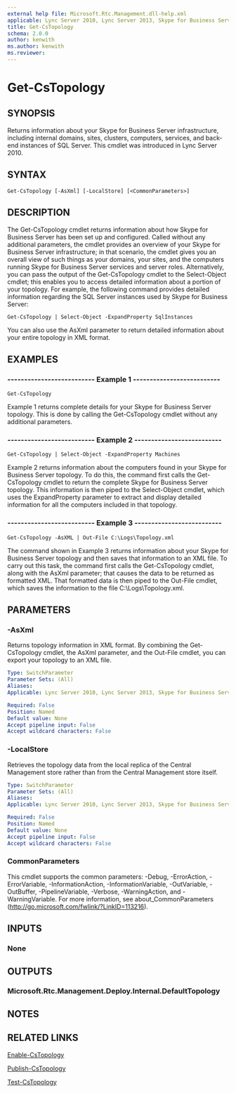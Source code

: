 ```yaml
---
external help file: Microsoft.Rtc.Management.dll-help.xml
applicable: Lync Server 2010, Lync Server 2013, Skype for Business Server 2015, Skype for Business Server 2019
title: Get-CsTopology
schema: 2.0.0
author: kenwith
ms.author: kenwith
ms.reviewer:
---
```


# Get-CsTopology

## SYNOPSIS
Returns information about your Skype for Business Server infrastructure, including internal domains, sites, clusters, computers, services, and back-end instances of SQL Server.
This cmdlet was introduced in Lync Server 2010.


## SYNTAX

```
Get-CsTopology [-AsXml] [-LocalStore] [<CommonParameters>]
```

## DESCRIPTION
The Get-CsTopology cmdlet returns information about how Skype for Business Server has been set up and configured.
Called without any additional parameters, the cmdlet provides an overview of your Skype for Business Server infrastructure; in that scenario, the cmdlet gives you an overall view of such things as your domains, your sites, and the computers running Skype for Business Server services and server roles.
Alternatively, you can pass the output of the Get-CsTopology cmdlet to the Select-Object cmdlet; this enables you to access detailed information about a portion of your topology.
For example, the following command provides detailed information regarding the SQL Server instances used by Skype for Business Server:

`Get-CsTopology | Select-Object -ExpandProperty SqlInstances`

You can also use the AsXml parameter to return detailed information about your entire topology in XML format.


## EXAMPLES

### -------------------------- Example 1 --------------------------
```
Get-CsTopology
```

Example 1 returns complete details for your Skype for Business Server topology.
This is done by calling the Get-CsTopology cmdlet without any additional parameters.

### -------------------------- Example 2 --------------------------
```
Get-CsTopology | Select-Object -ExpandProperty Machines
```

Example 2 returns information about the computers found in your Skype for Business Server topology.
To do this, the command first calls the Get-CsTopology cmdlet to return the complete Skype for Business Server topology.
This information is then piped to the Select-Object cmdlet, which uses the ExpandProperty parameter to extract and display detailed information for all the computers included in that topology.

### -------------------------- Example 3 --------------------------
```
Get-CsTopology -AsXML | Out-File C:\Logs\Topology.xml
```

The command shown in Example 3 returns information about your Skype for Business Server topology and then saves that information to an XML file.
To carry out this task, the command first calls the Get-CsTopology cmdlet, along with the AsXml parameter; that causes the data to be returned as formatted XML.
That formatted data is then piped to the Out-File cmdlet, which saves the information to the file C:\Logs\Topology.xml.


## PARAMETERS

### -AsXml
Returns topology information in XML format.
By combining the Get-CsTopology cmdlet, the AsXml parameter, and the Out-File cmdlet, you can export your topology to an XML file.

```yaml
Type: SwitchParameter
Parameter Sets: (All)
Aliases: 
Applicable: Lync Server 2010, Lync Server 2013, Skype for Business Server 2015, Skype for Business Server 2019

Required: False
Position: Named
Default value: None
Accept pipeline input: False
Accept wildcard characters: False
```

### -LocalStore
Retrieves the topology data from the local replica of the Central Management store rather than from the Central Management store itself.

```yaml
Type: SwitchParameter
Parameter Sets: (All)
Aliases: 
Applicable: Lync Server 2010, Lync Server 2013, Skype for Business Server 2015, Skype for Business Server 2019

Required: False
Position: Named
Default value: None
Accept pipeline input: False
Accept wildcard characters: False
```

### CommonParameters
This cmdlet supports the common parameters: -Debug, -ErrorAction, -ErrorVariable, -InformationAction, -InformationVariable, -OutVariable, -OutBuffer, -PipelineVariable, -Verbose, -WarningAction, and -WarningVariable. For more information, see about_CommonParameters (http://go.microsoft.com/fwlink/?LinkID=113216).


## INPUTS

### None


## OUTPUTS

### Microsoft.Rtc.Management.Deploy.Internal.DefaultTopology


## NOTES


## RELATED LINKS

[Enable-CsTopology](Enable-CsTopology.md)

[Publish-CsTopology](Publish-CsTopology.md)

[Test-CsTopology](Test-CsTopology.md)

